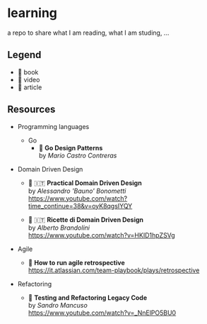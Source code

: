 # learning

a repo to share what I am reading, what I am studing, ...

## Legend

 - :notebook: book
 - :cinema: video
 - :newspaper: article

## Resources

 - Programming languages
   - Go
     - :notebook: **Go Design Patterns**\
     by *Mario Castro Contreras*
     
 - Domain Driven Design
 
   - :cinema: :it: **Practical Domain Driven Design**\
   by *Alessandro 'Bauno' Bonometti*\
   https://www.youtube.com/watch?time_continue=38&v=oyK8qgsIYQY
   
   - :cinema: :it: **Ricette di Domain Driven Design**\
   by *Alberto Brandolini*\
   https://www.youtube.com/watch?v=HKID1hpZSVg

 - Agile
   - :newspaper: **How to run agile retrospective**\
   https://it.atlassian.com/team-playbook/plays/retrospective
   
 - Refactoring
   - :cinema: **Testing and Refactoring Legacy Code**\
   by *Sandro Mancuso*\
   https://www.youtube.com/watch?v=_NnElPO5BU0
